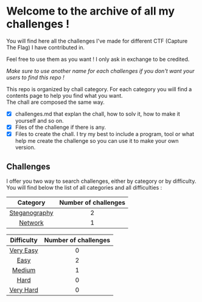 # Welcome to the archive of all my challenges !

You will find here all the challenges I've made for different CTF (Capture The Flag) I have contributed in.

Feel free to use them as you want ! I only ask in exchange to be credited. 

*Make sure to use another name for each challenges if you don't want your users to find this repo !*

This repo is organized by chall category. For each category you will find a contents page to help you find what you want.<br>
The chall are composed the same way.
- [X] challenges.md that explan the chall, how to solv it, how to make it yourself and so on.
- [X] Files of the challenge if there is any.
- [X] Files to create the chall. I try my best to include a program, tool or what help me create the challenge so you can use it to make your own version.

## Challenges 

I offer you two way to search challenges, either by category or by difficulty. You will find below the list of all categories and all difficulties :

| Category | Number of challenges |
| :---: | :---: |
| [Steganography](Category/Steganography/README.md) | 2 |
| [Network](Category/Network/README.md) | 1 |

| Difficulty | Number of challenges |
| :---: | :---: |
| [Very Easy](Difficulty/Very_easy.md) | 0 |
| [Easy](Difficulty/Easy.md) | 2 |  
| [Medium](Difficulty/Medium.md) | 1 |
| [Hard](Difficulty/Hard.md) | 0 |
| [Very Hard](Difficulty/Very_hard.md) | 0 |

